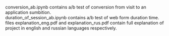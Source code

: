 conversion_ab.ipynb contains a/b test of conversion from visit to an application sumbition.\
duration_of_session_ab.ipynb contains a/b test of web form duration time.\
files explanation_eng.pdf and explanation_rus.pdf contain full explanation of project in english and russian languages respectively.
